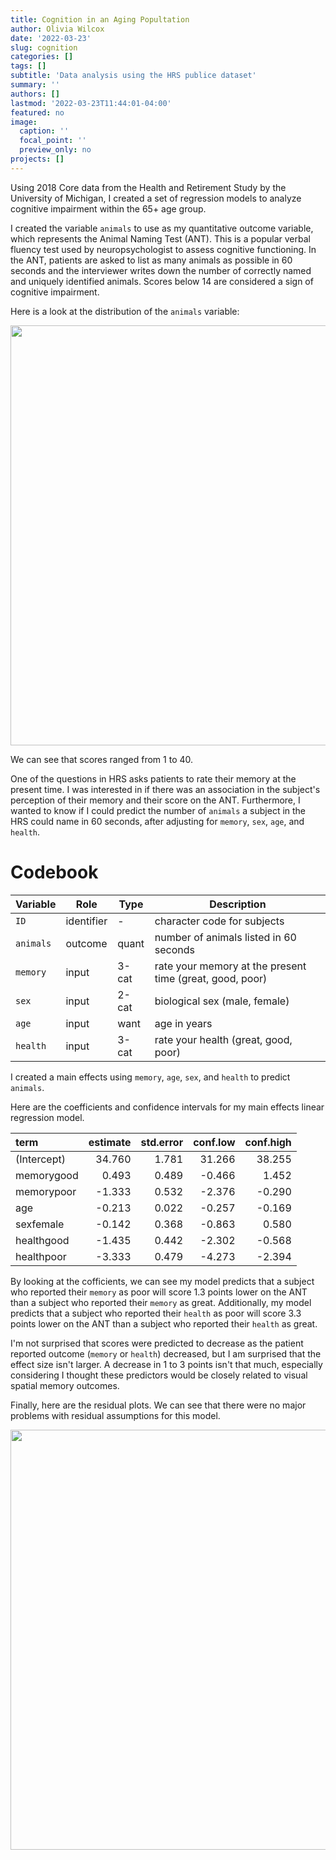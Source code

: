 ```yaml
---
title: Cognition in an Aging Popultation
author: Olivia Wilcox
date: '2022-03-23'
slug: cognition
categories: []
tags: []
subtitle: 'Data analysis using the HRS publice dataset'
summary: ''
authors: []
lastmod: '2022-03-23T11:44:01-04:00'
featured: no
image:
  caption: ''
  focal_point: ''
  preview_only: no
projects: []
---
```


Using 2018 Core data from the Health and Retirement Study by the University of Michigan, I created a set of regression models to analyze cognitive impairment within the 65+ age group.

I created the variable `animals` to use as my quantitative outcome variable, which represents the Animal Naming Test (ANT). This is a popular verbal fluency test used by neuropsychologist to assess cognitive functioning. In the ANT, patients are asked to list as many animals as possible in 60 seconds and the interviewer writes down the number of correctly named and uniquely identified animals. Scores below 14 are considered a sign of cognitive impairment.

Here is a look at the distribution of the `animals` variable:








<img src="{{< blogdown/postref >}}index_files/figure-html/unnamed-chunk-4-1.png" width="672" />


We can see that scores ranged from 1 to 40.

One of the questions in HRS asks patients to rate their memory at the present time. I was interested in if there was an association in the subject's perception of their memory and their score on the ANT. Furthermore, I wanted to know if I could predict the number of `animals` a subject in the HRS could name in 60 seconds, after adjusting for `memory`, `sex`, `age`, and `health`.

# Codebook

Variable | Role | Type | Description
-------- | ---- | ---- | -----------------
`ID`    | identifier | - | character code for subjects
`animals` | outcome | quant | number of animals listed in 60 seconds
`memory` | input | 3-cat | rate your memory at the present time (great, good, poor)
`sex`   | input | 2-cat | biological sex (male, female)
`age`   | input | want | age in years
`health` | input | 3-cat | rate your health (great, good, poor)


I created a main effects using `memory`, `age`, `sex`, and `health` to predict `animals`.




Here are the coefficients and confidence intervals for my main effects linear regression model.


|term        | estimate| std.error| conf.low| conf.high|
|:-----------|--------:|---------:|--------:|---------:|
|(Intercept) |   34.760|     1.781|   31.266|    38.255|
|memorygood  |    0.493|     0.489|   -0.466|     1.452|
|memorypoor  |   -1.333|     0.532|   -2.376|    -0.290|
|age         |   -0.213|     0.022|   -0.257|    -0.169|
|sexfemale   |   -0.142|     0.368|   -0.863|     0.580|
|healthgood  |   -1.435|     0.442|   -2.302|    -0.568|
|healthpoor  |   -3.333|     0.479|   -4.273|    -2.394|


By looking at the cofficients, we can see my model predicts that a subject who reported  their `memory` as poor will score 1.3 points lower on the ANT than a subject who reported their `memory` as great. Additionally, my model predicts that a subject who reported their `health` as poor will score 3.3 points lower on the ANT than a subject who reported their `health` as great.

I'm not surprised that scores were predicted to decrease as the patient reported outcome (`memory` or `health`) decreased, but I am surprised that the effect size isn't larger. A decrease in 1 to 3 points isn't that much, especially considering I thought these predictors would be closely related to visual spatial memory outcomes.

Finally, here are the residual plots. We can see that there were no major problems with residual assumptions for this model.

<img src="{{< blogdown/postref >}}index_files/figure-html/unnamed-chunk-7-1.png" width="672" />
